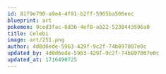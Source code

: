 ```yaml
---
id: 81f9e790-a9e4-4f91-b2ff-5965ba506eec
blueprint: art
pokemon: 9ced3fac-8d36-4ef0-ab22-5238443596a0
title: Celebi
image: art/251.png
author: 4d8d6ede-5963-429f-9c2f-74b897007e0c
updated_by: 4d8d6ede-5963-429f-9c2f-74b897007e0c
updated_at: 1716490725
---
```

